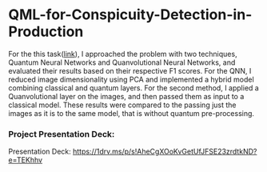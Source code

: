 # QML-for-Conspicuity-Detection-in-Production


For the this task([link](https://github.com/Nb4159/QML-for-Conspicuity-Detection-in-Production/tree/main/Conspicuity%20Detection)), I approached the problem with two techniques, Quantum Neural Networks and Quanvolutional Neural Networks, and evaluated their results based on their respective F1 scores. For the QNN, I reduced image dimensionality using PCA and implemented a hybrid model combining classical and quantum layers. For the second method, I applied a Quanvolutional layer on the images, and then passed them as input to a classical model. These results were compared to the passing just the images as it is to the same model, that is without quantum pre-processing.

### Project Presentation Deck:
Presentation Deck: https://1drv.ms/p/s!AheCgXOoKvGetUfJFSE23zrdtkND?e=TEKhhv


